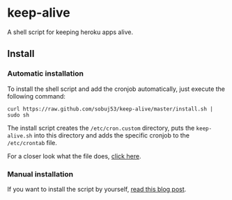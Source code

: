 # keep-alive

A shell script for keeping heroku apps alive.

## Install

### Automatic installation

To install the shell script and add the cronjob automatically, just execute the following command:

    curl https://raw.github.com/sobuj53/keep-alive/master/install.sh | sudo sh

The install script creates the `/etc/cron.custom` directory, puts the `keep-alive.sh` into this directory
and adds the specific cronjob to the `/etc/crontab` file.

For a closer look what the file does, [click here](https://github.com/sobuj53/keep-alive/blob/master/install.sh).

### Manual installation

If you want to install the script by yourself, [read this blog post](http://danielpuglisi.com/articles/2012/08/keep-your-free-heroku-app-alive.html).
